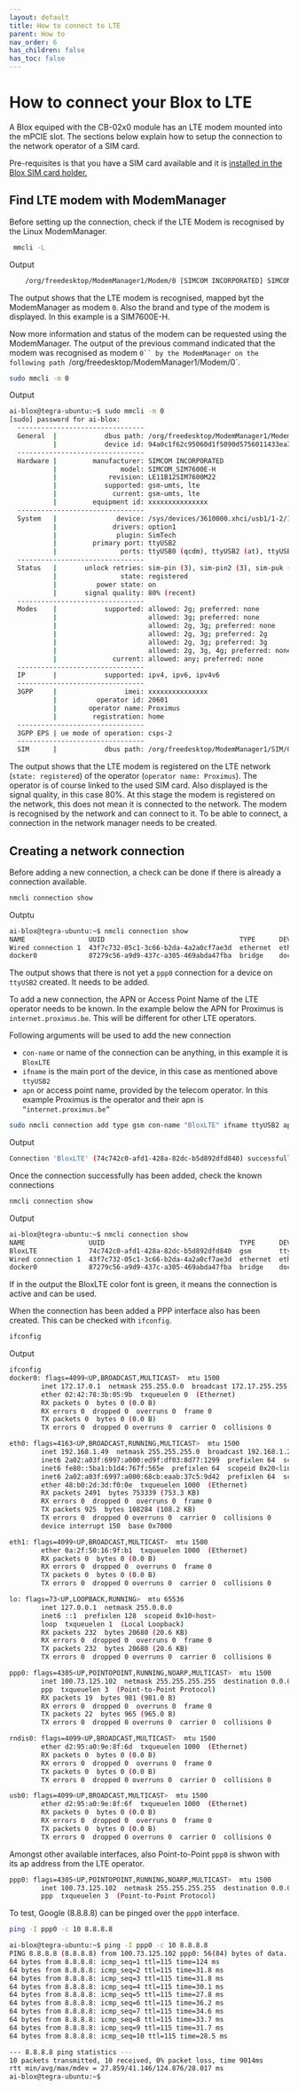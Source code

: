 ```yaml
---
layout: default
title: How to connect to LTE
parent: How to
nav_order: 6
has_children: false
has_toc: false
---
```


# How to connect your Blox to LTE

A Blox equiped with the CB-02x0 module has an LTE modem mounted into the mPCIE slot. The sections below explain how to setup the connection to the network operator of a SIM card. 


Pre-requisites is that you have a SIM card available and it is [installed in the Blox SIM card holder.](pages\how-to\how-to-1.html)

## Find LTE modem with ModemManager

Before setting up the connection, check if the LTE Modem is recognised by the Linux ModemManager. 

```bash
 mmcli -L
```
Output
```bash
    /org/freedesktop/ModemManager1/Modem/0 [SIMCOM INCORPORATED] SIMCOM_SIM7600E-H
```
The output shows that the LTE modem is recognised, mapped byt the ModemManager as modem `0`. Also the brand and type of the modem is displayed. In this example is a SIM7600E-H. 

Now more information and status of the modem can be requested using the ModemManager. The output of the previous command indicated that the modem was recognised as modem `0`` by the ModemManager on the following path `/org/freedesktop/ModemManager1/Modem/0`. 

```bash
sudo mmcli -m 0
```
Output
```bash
ai-blox@tegra-ubuntu:~$ sudo mmcli -m 0
[sudo] password for ai-blox:
  --------------------------------
  General  |            dbus path: /org/freedesktop/ModemManager1/Modem/0
           |            device id: 94a0c1f62c95060d1f5090d5756011433ea3c26d
  --------------------------------
  Hardware |         manufacturer: SIMCOM INCORPORATED
           |                model: SIMCOM_SIM7600E-H
           |             revision: LE11B12SIM7600M22
           |            supported: gsm-umts, lte
           |              current: gsm-umts, lte
           |         equipment id: xxxxxxxxxxxxxxx
  --------------------------------
  System   |               device: /sys/devices/3610000.xhci/usb1/1-2/1-2.2
           |              drivers: option1
           |               plugin: SimTech
           |         primary port: ttyUSB2
           |                ports: ttyUSB0 (qcdm), ttyUSB2 (at), ttyUSB3 (at)
  --------------------------------
  Status   |       unlock retries: sim-pin (3), sim-pin2 (3), sim-puk (10), sim-puk2 (10)
           |                state: registered
           |          power state: on
           |       signal quality: 80% (recent)
  --------------------------------
  Modes    |            supported: allowed: 2g; preferred: none
           |                       allowed: 3g; preferred: none
           |                       allowed: 2g, 3g; preferred: none
           |                       allowed: 2g, 3g; preferred: 2g
           |                       allowed: 2g, 3g; preferred: 3g
           |                       allowed: 2g, 3g, 4g; preferred: none
           |              current: allowed: any; preferred: none
  --------------------------------
  IP       |            supported: ipv4, ipv6, ipv4v6
  --------------------------------
  3GPP     |                 imei: xxxxxxxxxxxxxxx
           |          operator id: 20601
           |        operator name: Proximus
           |         registration: home
  --------------------------------
  3GPP EPS | ue mode of operation: csps-2
  --------------------------------
  SIM      |            dbus path: /org/freedesktop/ModemManager1/SIM/0
```
The output shows that the LTE modem is registered on the LTE network (`state: registered`) of the operator (`operator name: Proximus`). The operator is of course linked to the used SIM card. Also displayed is the signal quality, in this case 80%. 
At this stage the modem is registered on the network, this does not mean it is connected to the network. The modem is recognised by the network and can connect to it. To be able to connect, a connection in the network manager needs to be created.

## Creating a network connection

Before adding a new connection, a check can be done if there is already a connection available. 

```bash
nmcli connection show
```
Outptu
```bash
ai-blox@tegra-ubuntu:~$ nmcli connection show
NAME                UUID                                  TYPE      DEVICE
Wired connection 1  43f7c732-05c1-3c66-b2da-4a2a0cf7ae3d  ethernet  eth0
docker0             87279c56-a9d9-437c-a305-469abda47fba  bridge    docker0
```
The output shows that there is not yet a `ppp0` connection for a device on `ttyUSB2` created. It needs to be added. 

To add a new connection, the APN or Access Point Name of the LTE operator needs to be known. In the example below the APN for Proximus is `internet.proximus.be`. This will be different for other LTE operators. 

Following arguments will be used to add the new connection

- `con-name` or name of the connection can be anything, in this example it is `BloxLTE`
- `ifname` is the main port of the device, in this case as mentioned above `ttyUSB2`
- `apn` or access point name, provided by the telecom operator. In this example Proximus is the operator and their apn is `“internet.proximus.be”`


```bash
sudo nmcli connection add type gsm con-name "BloxLTE" ifname ttyUSB2 apn "internet.proximus.be"
```
Output
```bash
Connection 'BloxLTE' (74c742c0-afd1-428a-82dc-b5d892dfd840) successfully added.
```

Once the connection successfully has been added, check the known connections

```bash
nmcli connection show
```
Output
```bash
ai-blox@tegra-ubuntu:~$ nmcli connection show
NAME                UUID                                  TYPE      DEVICE
BloxLTE             74c742c0-afd1-428a-82dc-b5d892dfd840  gsm       ttyUSB2
Wired connection 1  43f7c732-05c1-3c66-b2da-4a2a0cf7ae3d  ethernet  eth0
docker0             87279c56-a9d9-437c-a305-469abda47fba  bridge    docker0
```
If in the output the BloxLTE color font is green, it means the connection is active and can be used. 

When the connection has been added a PPP interface also has been created. This can be checked with `ifconfig`.


```bash
ifconfig
```
Output
```bash
ifconfig
docker0: flags=4099<UP,BROADCAST,MULTICAST>  mtu 1500
        inet 172.17.0.1  netmask 255.255.0.0  broadcast 172.17.255.255
        ether 02:42:78:3b:05:9b  txqueuelen 0  (Ethernet)
        RX packets 0  bytes 0 (0.0 B)
        RX errors 0  dropped 0  overruns 0  frame 0
        TX packets 0  bytes 0 (0.0 B)
        TX errors 0  dropped 0 overruns 0  carrier 0  collisions 0

eth0: flags=4163<UP,BROADCAST,RUNNING,MULTICAST>  mtu 1500
        inet 192.168.1.49  netmask 255.255.255.0  broadcast 192.168.1.255
        inet6 2a02:a03f:6997:a000:ed9f:df03:8d77:1299  prefixlen 64  scopeid 0x0<global>
        inet6 fe80::5ba1:b1d4:767f:565e  prefixlen 64  scopeid 0x20<link>
        inet6 2a02:a03f:6997:a000:68cb:eaab:37c5:9d42  prefixlen 64  scopeid 0x0<global>
        ether 48:b0:2d:3d:f0:0e  txqueuelen 1000  (Ethernet)
        RX packets 2491  bytes 753339 (753.3 KB)
        RX errors 0  dropped 0  overruns 0  frame 0
        TX packets 925  bytes 108284 (108.2 KB)
        TX errors 0  dropped 0 overruns 0  carrier 0  collisions 0
        device interrupt 150  base 0x7000

eth1: flags=4099<UP,BROADCAST,MULTICAST>  mtu 1500
        ether 0a:2f:50:16:9f:b1  txqueuelen 1000  (Ethernet)
        RX packets 0  bytes 0 (0.0 B)
        RX errors 0  dropped 0  overruns 0  frame 0
        TX packets 0  bytes 0 (0.0 B)
        TX errors 0  dropped 0 overruns 0  carrier 0  collisions 0

lo: flags=73<UP,LOOPBACK,RUNNING>  mtu 65536
        inet 127.0.0.1  netmask 255.0.0.0
        inet6 ::1  prefixlen 128  scopeid 0x10<host>
        loop  txqueuelen 1  (Local Loopback)
        RX packets 232  bytes 20680 (20.6 KB)
        RX errors 0  dropped 0  overruns 0  frame 0
        TX packets 232  bytes 20680 (20.6 KB)
        TX errors 0  dropped 0 overruns 0  carrier 0  collisions 0

ppp0: flags=4305<UP,POINTOPOINT,RUNNING,NOARP,MULTICAST>  mtu 1500
        inet 100.73.125.102  netmask 255.255.255.255  destination 0.0.0.0
        ppp  txqueuelen 3  (Point-to-Point Protocol)
        RX packets 19  bytes 981 (981.0 B)
        RX errors 0  dropped 0  overruns 0  frame 0
        TX packets 22  bytes 965 (965.0 B)
        TX errors 0  dropped 0 overruns 0  carrier 0  collisions 0

rndis0: flags=4099<UP,BROADCAST,MULTICAST>  mtu 1500
        ether d2:95:a0:9e:8f:6d  txqueuelen 1000  (Ethernet)
        RX packets 0  bytes 0 (0.0 B)
        RX errors 0  dropped 0  overruns 0  frame 0
        TX packets 0  bytes 0 (0.0 B)
        TX errors 0  dropped 0 overruns 0  carrier 0  collisions 0

usb0: flags=4099<UP,BROADCAST,MULTICAST>  mtu 1500
        ether d2:95:a0:9e:8f:6f  txqueuelen 1000  (Ethernet)
        RX packets 0  bytes 0 (0.0 B)
        RX errors 0  dropped 0  overruns 0  frame 0
        TX packets 0  bytes 0 (0.0 B)
        TX errors 0  dropped 0 overruns 0  carrier 0  collisions 0

```
Amongst other available interfaces, also Point-to-Point `ppp0` is shwon with its ap address from the LTE operator. 

```bash
ppp0: flags=4305<UP,POINTOPOINT,RUNNING,NOARP,MULTICAST>  mtu 1500
        inet 100.73.125.102  netmask 255.255.255.255  destination 0.0.0.0
        ppp  txqueuelen 3  (Point-to-Point Protocol)
```

To test, Google (8.8.8.8) can be pinged over the `ppp0` interface.

```bash
ping -I ppp0 -c 10 8.8.8.8
```

```bash
ai-blox@tegra-ubuntu:~$ ping -I ppp0 -c 10 8.8.8.8
PING 8.8.8.8 (8.8.8.8) from 100.73.125.102 ppp0: 56(84) bytes of data.
64 bytes from 8.8.8.8: icmp_seq=1 ttl=115 time=124 ms
64 bytes from 8.8.8.8: icmp_seq=2 ttl=115 time=31.8 ms
64 bytes from 8.8.8.8: icmp_seq=3 ttl=115 time=31.8 ms
64 bytes from 8.8.8.8: icmp_seq=4 ttl=115 time=30.1 ms
64 bytes from 8.8.8.8: icmp_seq=5 ttl=115 time=27.8 ms
64 bytes from 8.8.8.8: icmp_seq=6 ttl=115 time=36.2 ms
64 bytes from 8.8.8.8: icmp_seq=7 ttl=115 time=34.6 ms
64 bytes from 8.8.8.8: icmp_seq=8 ttl=115 time=33.7 ms
64 bytes from 8.8.8.8: icmp_seq=9 ttl=115 time=31.7 ms
64 bytes from 8.8.8.8: icmp_seq=10 ttl=115 time=28.5 ms

--- 8.8.8.8 ping statistics ---
10 packets transmitted, 10 received, 0% packet loss, time 9014ms
rtt min/avg/max/mdev = 27.859/41.146/124.876/28.017 ms
ai-blox@tegra-ubuntu:~$
```
